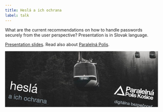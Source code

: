 ```yaml
---
title: Heslá a ich ochrana
label: talk
---
```


What are the current recommendations on how to handle passwords securely from the user perspective? Presentation is in Slovak language.

[Presentation slides](https://docs.google.com/presentation/d/18a_c3XuInO9LK6_IGx1Vnst8qu5KF6pw2S3oPNKryZ4). Read also about [Paralelná Polis](https://www.paralelnapoliskosice.sk/).

![](../../../images/ppke-talk.jpg)
